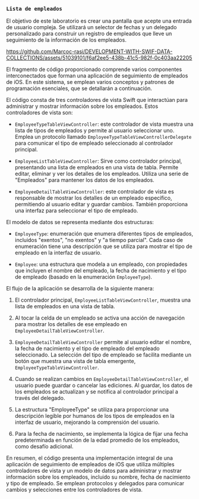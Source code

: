 ### `Lista de empleados`

El objetivo de este laboratorio es crear una pantalla que acepte una entrada de usuario compleja. Se utilizará un selector de fechas y un delegado personalizado para construir un registro de empleados que lleve un seguimiento de la información de los empleados.

https://github.com/Marcoc-rasi/DEVELOPMENT-WITH-SWIF-DATA-COLLECTIONS/assets/51039101/f6af2ee5-438b-41c5-982f-0c403aa22205

El fragmento de código proporcionado comprende varios componentes interconectados que forman una aplicación de seguimiento de empleados de iOS. En este sistema, se emplean varios conceptos y patrones de programación esenciales, que se detallarán a continuación.

El código consta de tres controladores de vista Swift que interactúan para administrar y mostrar información sobre los empleados. Estos controladores de vista son:

- `EmployeeTypeTableViewController`: este controlador de vista muestra una lista de tipos de empleados y permite al usuario seleccionar uno. Emplea un protocolo llamado `EmployeeTypeTableViewControllerDelegate` para comunicar el tipo de empleado seleccionado al controlador principal.

- `EmployeeListTableViewController`: Sirve como controlador principal, presentando una lista de empleados en una vista de tabla. Permite editar, eliminar y ver los detalles de los empleados. Utiliza una serie de "Empleados" para mantener los datos de los empleados.

- `EmployeeDetailTableViewController`: este controlador de vista es responsable de mostrar los detalles de un empleado específico, permitiendo al usuario editar y guardar cambios. También proporciona una interfaz para seleccionar el tipo de empleado.

El modelo de datos se representa mediante dos estructuras:

- `EmployeeType`: enumeración que enumera diferentes tipos de empleados, incluidos "exentos", "no exentos" y "a tiempo parcial". Cada caso de enumeración tiene una descripción que se utiliza para mostrar el tipo de empleado en la interfaz de usuario.

- `Employee`: una estructura que modela a un empleado, con propiedades que incluyen el nombre del empleado, la fecha de nacimiento y el tipo de empleado (basado en la enumeración `EmployeeType`).

El flujo de la aplicación se desarrolla de la siguiente manera:

1. El controlador principal, `EmployeeListTableViewController`, muestra una lista de empleados en una vista de tabla.

2. Al tocar la celda de un empleado se activa una acción de navegación para mostrar los detalles de ese empleado en `EmployeeDetailTableViewController`.

3. `EmployeeDetailTableViewController` permite al usuario editar el nombre, la fecha de nacimiento y el tipo de empleado del empleado seleccionado. La selección del tipo de empleado se facilita mediante un botón que muestra una vista de tabla emergente, `EmployeeTypeTableViewController`.

4. Cuando se realizan cambios en `EmployeeDetailTableViewController`, el usuario puede guardar o cancelar las ediciones. Al guardar, los datos de los empleados se actualizan y se notifica al controlador principal a través del delegado.

5. La estructura "EmployeeType" se utiliza para proporcionar una descripción legible por humanos de los tipos de empleados en la interfaz de usuario, mejorando la comprensión del usuario.

6. Para la fecha de nacimiento, se implementa la lógica de fijar una fecha predeterminada en función de la edad promedio de los empleados, como desafío adicional.

En resumen, el código presenta una implementación integral de una aplicación de seguimiento de empleados de iOS que utiliza múltiples controladores de vista y un modelo de datos para administrar y mostrar información sobre los empleados, incluido su nombre, fecha de nacimiento y tipo de empleado. Se emplean protocolos y delegados para comunicar cambios y selecciones entre los controladores de vista.
